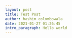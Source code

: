 ```yaml
---
layout: post
title: Test Post
author: hashim_colombowala
date: 2021-01-27 01:26:45
intro_paragraph: Hello world
---
```

